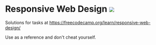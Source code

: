 # Responsive Web Design ![](https://komarev.com/ghpvc/?username=AravindVNair99&label=Views)

Solutions for tasks at https://freecodecamp.org/learn/responsive-web-design/

Use as a reference and don't cheat yourself.
